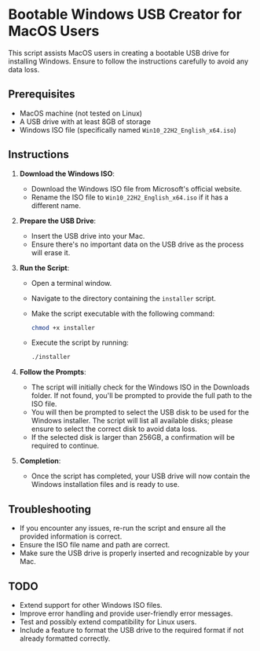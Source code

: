# Bootable Windows USB Creator for MacOS Users

This script assists MacOS users in creating a bootable USB drive for installing Windows. Ensure to follow the instructions carefully to avoid any data loss.

## Prerequisites

- MacOS machine (not tested on Linux)
- A USB drive with at least 8GB of storage
- Windows ISO file (specifically named `Win10_22H2_English_x64.iso`)

## Instructions

1. **Download the Windows ISO**:

   - Download the Windows ISO file from Microsoft's official website.
   - Rename the ISO file to `Win10_22H2_English_x64.iso` if it has a different name.

2. **Prepare the USB Drive**:

   - Insert the USB drive into your Mac.
   - Ensure there's no important data on the USB drive as the process will erase it.

3. **Run the Script**:

   - Open a terminal window.
   - Navigate to the directory containing the `installer` script.
   - Make the script executable with the following command:

     ```bash
     chmod +x installer
     ```

   - Execute the script by running:

     ```bash
     ./installer
     ```

4. **Follow the Prompts**:

   - The script will initially check for the Windows ISO in the Downloads folder. If not found, you'll be prompted to provide the full path to the ISO file.
   - You will then be prompted to select the USB disk to be used for the Windows installer. The script will list all available disks; please ensure to select the correct disk to avoid data loss.
   - If the selected disk is larger than 256GB, a confirmation will be required to continue.

5. **Completion**:
   - Once the script has completed, your USB drive will now contain the Windows installation files and is ready to use.

## Troubleshooting

- If you encounter any issues, re-run the script and ensure all the provided information is correct.
- Ensure the ISO file name and path are correct.
- Make sure the USB drive is properly inserted and recognizable by your Mac.

## TODO

- Extend support for other Windows ISO files.
- Improve error handling and provide user-friendly error messages.
- Test and possibly extend compatibility for Linux users.
- Include a feature to format the USB drive to the required format if not already formatted correctly.
